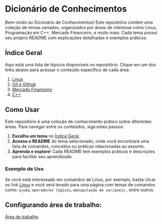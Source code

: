 # Dicionário de Conhecimentos

Bem-vindo ao Dicionário de Conhecimentos! Este repositório contém uma coleção de temas variados, organizados por áreas de interesse como Linux, Programação em C++, Mercado Financeiro, e muito mais. Cada tema possui seu próprio README com explicações detalhadas e exemplos práticos.

## Índice Geral

Aqui está uma lista de tópicos disponíveis no repositório. Clique em um dos links abaixo para acessar o conteúdo específico de cada área:

1. [Linux](./Linux/README.md)
2. [Git e Github](./Git&Github/README.md)
3. [Mercado Financeiro](./MercadoFinanceiro/README.md)
4. [C++](./C++/README.md)

## Como Usar

Este repositório é uma coleção de conhecimento prático sobre diferentes áreas. Para navegar entre os conteúdos, siga estes passos:

1. **Escolha um tema** no [Índice Geral](#índice-geral).
2. **Acesse o README** do tema selecionado, onde você encontrará uma lista de comandos, conceitos ou práticas relacionadas ao assunto.
3. **Aprenda e explore**! Cada README tem exemplos práticos e descrições para facilitar seu aprendizado.

### Exemplo de Uso

Se você está interessado em comandos de Linux, por exemplo, basta clicar no link [Linux](./Linux) e você será levado para uma página com temas de comandos como: `ajuda`, `operadores lógicos`, `manupulação de variaveis` , entre outros.

## Configurando área de trabalho:

[Área de trabalho](./Area-De-Trabalho/Config.md)